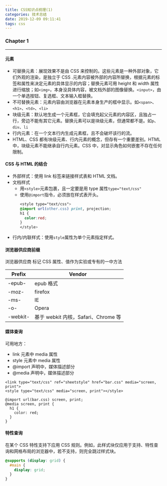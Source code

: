 ```yaml
---
title: CSS知识点梳理(1)
categories: 技术总结
date: 2019-12-09 09:11:41
tags: css
---
```


### Chapter 1

---

#### 元素

- 可替换元素：展现效果不是由 CSS 来控制的。这些元素是一种外部对象，它们外观的渲染，是独立于 CSS .元素内容被外部的内容所替换，根据元素的标签和属性来决定元素的具体显示的内容；替换元素可用 height 和 width 属性进行缩放；如`<img>`，本身没具体内容，被文档外部的图像替换。`<input>`，由一个单选按钮、复选框、文本输入框替换。
- 不可替换元素：元素内容由浏览器在元素本身生产的框中显示。如`<span>`、`<h1>`、`<td>`、`<li>`
- 块级元素：默认地生成一个元素框，它会填充起父元素的内容区，且独占一行，旁边不能有其它元素。替换元素可以是块级元素，但通常都不是。如`p`、`div`、`li`
- 行内元素：在一个文本行内生成元素框，且不会破坏该行的流。
- HTML、CSS 都有块级元素、行内元素的概念，但存有一个重要差别。HTML 中，块级元素不能继承自行内元素。CSS 中，对显示角色如何嵌套不存在任何限制。

#### CSS 与 HTML 的结合

- 外部样式：使用 link 标签来链接样式表和 HTML 文档。
- 文档样式
  - 用`<style>`元素包裹，且一定要是用 type 属性`type="text/css"`
  - 使用`@import`指令，必须放在样式表开头。
    ```CSS
    <style type="text/css">
    @import url(other.css) print, projection;
    h1 {
      color:red;
    }
    </style>
    ```
- 行内/内联样式：使用`style`属性为单个元素指定样式。

#### 浏览器供应商前缀

浏览器供应商 标记 CSS 属性、值作为实验或专有的一中方法

| Prefix   | Vendor                              |
| -------- | ----------------------------------- |
| -epub-   | epub 格式                           |
| -moz-    | firefox                             |
| -ms-     | IE                                  |
| -o-      | Opera                               |
| -webkit- | 基于 webkit 内核，Safari、Chrome 等 |

#### 媒体查询

可用地方：

- link 元素中 media 属性
- style 元素中 media 属性
- @import 声明中，媒体描述部分
- @media 声明中，媒体描述部分

```
<link type="text/css" ref="sheetstyle" href="bar.css" media="screen, print">
<style type="text/css" media="screen, print"></style>

@import url(bar.css) screen, print;
@media screen, print {
  h1 {
    color: red;
  }
}
```

#### 特性查询

在某个 CSS 特性支持下应用 CSS 规则。例如，此样式块仅应用于支持、特性查询和网格布局的浏览器中，若不支持，则完全跳过样式块。

```CSS
@supports (display: grid) {
  #main {
    display: grid;
  }
}
```
